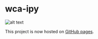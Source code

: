 # wca-ipy

![alt text](docs/img/logo_bw.jpg "logo")

This project is now hosted on [GitHub pages](https://logiqx.github.io/wca-ipy/).
